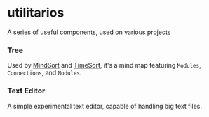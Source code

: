 # utilitarios
A series of useful components, used on various projects

### Tree
Used by [MindSort](https://github.com/Eryoneta/MindSort) and [TimeSort](https://github.com/Eryoneta/TimeSort), it's a mind map featuring `Modules`, `Connections`, and `Nodules`.

### Text Editor
A simple experimental text editor, capable of handling big text files.
